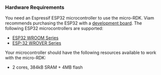 ### Hardware Requirements

You need an Espressif ESP32 microcontroller to use the micro-RDK.
Viam recommends purchasing the ESP32 with a [development board](https://www.espressif.com/en/products/devkits).
The following ESP32 microcontrollers are supported:

- [ESP32 WROOM Series](https://www.espressif.com/en/products/modules/esp32)
- [ESP-32 WROVER Series](https://www.espressif.com/en/products/modules/esp32)

Your microcontroller should have the following resources available to work with the micro-RDK:

- 2 cores, 384kB SRAM + 4MB flash
